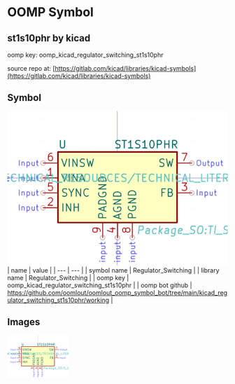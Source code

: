 # OOMP Symbol  
## st1s10phr  by kicad  
  
oomp key: oomp_kicad_regulator_switching_st1s10phr  
  
source repo at: [https://gitlab.com/kicad/libraries/kicad-symbols](https://gitlab.com/kicad/libraries/kicad-symbols)  
## Symbol  
  
[![working.png](working_600.png)](working.png)  
| name | value | 
| --- | --- | 
| symbol name | Regulator_Switching | 
| library name | Regulator_Switching | 
| oomp key | oomp_kicad_regulator_switching_st1s10phr | 
| oomp bot github | https://github.com/oomlout/oomlout_oomp_symbol_bot/tree/main/kicad_regulator_switching_st1s10phr/working | 
## Images  
  
[![working.png](working_140.png)](working.png)  
